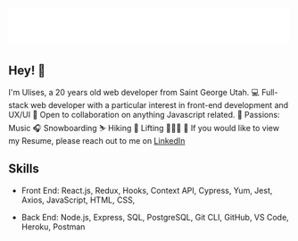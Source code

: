 <h1 align="center">
  <img src="https://raw.githubusercontent.com/ulisesgatica/ulisesgatica/master/name.svg" alt="Ulises Gatica" />
</h1>

## Hey! 👋
I'm Ulises, a 20 years old web developer from Saint George Utah.
💻 Full-stack web developer with a particular interest in front-end development and UX/UI
👯 Open to collaboration on anything Javascript related.
🤗 Passions: Music 🎧 Snowboarding ⛷ Hiking 🥾 Lifting 🏋🏿‍♂️
📝  If you would like to view my Resume, please reach out to me on <a href="https://www.linkedin.com/in/ulises-gatica/" target="_blank" rel="noreferrer">LinkedIn</a>


## Skills
- Front End: React.js, Redux, Hooks, Context API, Cypress, Yum, Jest, Axios, JavaScript, HTML, CSS,

- Back End: Node.js, Express, SQL, PostgreSQL, Git CLI, GitHub, VS Code, Heroku, Postman


<!-- ## Contact

- https://www.linkedin.com/in/ulises-gatica/ 

 -->
